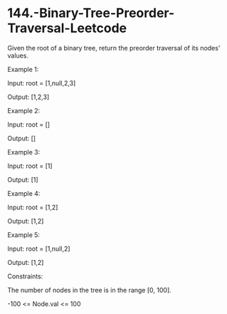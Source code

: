 # 144.-Binary-Tree-Preorder-Traversal-Leetcode


Given the root of a binary tree, return the preorder traversal of its nodes' values.

 

Example 1:


Input: root = [1,null,2,3]


Output: [1,2,3]


Example 2:

Input: root = []


Output: []


Example 3:

Input: root = [1]


Output: [1]


Example 4:


Input: root = [1,2]


Output: [1,2]


Example 5:


Input: root = [1,null,2]


Output: [1,2]
 

Constraints:


The number of nodes in the tree is in the range [0, 100].


-100 <= Node.val <= 100
